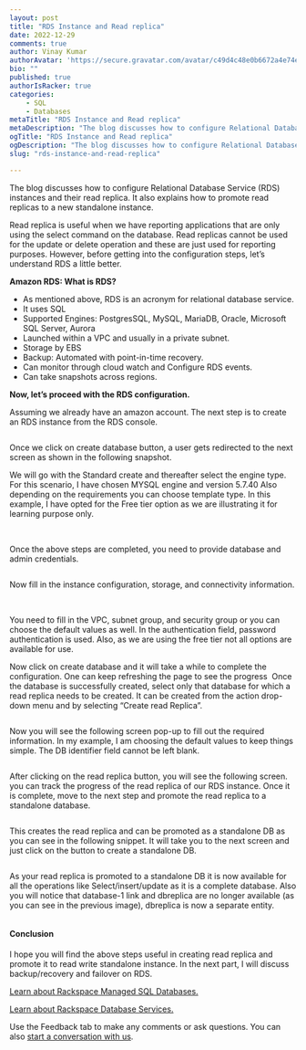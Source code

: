 ```yaml
---
layout: post
title: "RDS Instance and Read replica"
date: 2022-12-29
comments: true
author: Vinay Kumar
authorAvatar: 'https://secure.gravatar.com/avatar/c49d4c48e0b6672a4e74e5ddc72af910'
bio: ""
published: true
authorIsRacker: true
categories:
    - SQL 
    - Databases
metaTitle: "RDS Instance and Read replica"
metaDescription: "The blog discusses how to configure Relational Database Service (RDS) instances and their read replica. It also explains how to promote read replicas to a new standalone instance."
ogTitle: "RDS Instance and Read replica"
ogDescription: "The blog discusses how to configure Relational Database Service (RDS) instances and their read replica. It also explains how to promote read replicas to a new standalone instance."
slug: "rds-instance-and-read-replica"

---
```


The blog discusses how to configure Relational Database Service (RDS) instances and their read replica. It also explains how to promote read replicas to a new standalone instance. 
<!--more-->

Read replica is useful when we have reporting applications that are only using the select command on the database. Read replicas cannot be used for the update or delete operation and these are just used for reporting purposes. However, before getting into the configuration steps, let’s understand RDS a little better. 

**Amazon RDS: What is RDS?**

-	As mentioned above, RDS is an acronym for relational database service.
-	It uses SQL
-	Supported Engines: PostgresSQL, MySQL, MariaDB, Oracle, Microsoft SQL Server, Aurora
-	Launched within a VPC and usually in a private subnet.
-	Storage by EBS
-	Backup: Automated with point-in-time recovery.
-	Can monitor through cloud watch and Configure RDS events. 
-	Can take snapshots across regions.

**Now, let’s proceed with the RDS configuration.**

Assuming we already have an amazon account. The next step is to create an RDS instance from the RDS console.

<img src=Picture1.png title="" alt="">

Once we click on create database button, a user gets redirected to the next screen as shown in the following snapshot. 
<img src=Picture2.png title="" alt="">

We will go with the Standard create and thereafter select the engine type. For this scenario, I have chosen MYSQL engine and version 5.7.40 Also depending on the requirements you can choose template type. In this example, I have opted for the Free tier option as we are illustrating it for learning purpose only.
<img src=Picture3.png title="" alt="">

<img src=Picture4.png title="" alt="">

<img src=Picture5.png title="" alt="">

Once the above steps are completed, you need to provide database and admin credentials.

<img src=Picture6.png title="" alt="">

Now fill in the instance configuration, storage, and connectivity information.

<img src=Picture7.png title="" alt="">
<img src=Picture8.png title="" alt="">
<img src=Picture9.png title="" alt="">
<img src=Picture10.png title="" alt="">
<img src=Picture11.png title="" alt="">


You need to fill in the VPC, subnet group, and security group or you can choose the default values as well. In the authentication field, password authentication is used. Also, as we are using the free tier not all options are available for use.

Now click on create database and it will take a while to complete the configuration. One can keep refreshing the page to see the progress 
<img src=Picture12.png title="" alt="">
Once the database is successfully created, select only that database for which a read replica needs to be created. It can be created from the action drop-down menu and by selecting “Create read Replica”.

<img src=Picture13.png title="" alt="">

Now you will see the following screen pop-up to fill out the required information. In my example, I am choosing the default values to keep things simple. The DB identifier field cannot be left blank.

<img src=Picture14.png title="" alt="">

After clicking on the read replica button, you will see the following screen. you can track the progress of the read replica of our RDS instance. Once it is complete, move to the next step and promote the read replica to a standalone database.

<img src=Picture15.png title="" alt="">

This creates the read replica and can be promoted as a standalone DB as you can see in the following snippet. It will take you to the next screen and just click on the button to create a standalone DB.

<img src=Picture16.png title="" alt="">

As your read replica is promoted to a standalone DB it is now available for all the operations like Select/insert/update as it is a complete database. Also you will notice that  database-1 link and dbreplica are no longer available (as you can see in the previous image), dbreplica is now a separate entity. 

<img src=Picture17.png title="" alt="">

#### Conclusion

 I hope you will find the above steps useful in creating read replica and promote it to read write standalone instance. In the next part, I will discuss backup/recovery and failover on RDS.





























<a class="cta purple" id="cta" href="https://www.rackspace.com/data/managed-sql">Learn about Rackspace Managed SQL Databases.</a>

<a class="cta purple" id="cta" href="https://www.rackspace.com/data/databases"> Learn about Rackspace Database Services.</a>

Use the Feedback tab to make any comments or ask questions. You can also
[start a conversation with us](https://www.rackspace.com/contact).
